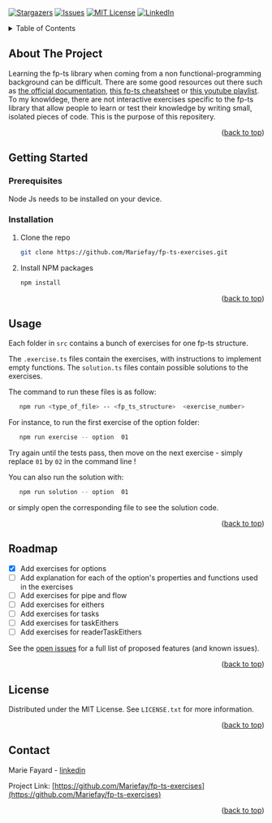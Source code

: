 <!-- Improved compatibility of back to top link: See: https://github.com/othneildrew/Best-README-Template/pull/73 -->

<a name="readme-top"></a>

<!--
*** Thanks for checking out the Best-README-Template. If you have a suggestion
*** that would make this better, please fork the repo and create a pull request
*** or simply open an issue with the tag "enhancement".
*** Don't forget to give the project a star!
*** Thanks again! Now go create something AMAZING! :D
-->

<!-- PROJECT SHIELDS -->
<!--
*** I'm using markdown "reference style" links for readability.
*** Reference links are enclosed in brackets [ ] instead of parentheses ( ).
*** See the bottom of this document for the declaration of the reference variables
*** for contributors-url, forks-url, etc. This is an optional, concise syntax you may use.
*** https://www.markdownguide.org/basic-syntax/#reference-style-links
-->

[![Stargazers][stars-shield]][stars-url]
[![Issues][issues-shield]][issues-url]
[![MIT License][license-shield]][license-url]
[![LinkedIn][linkedin-shield]][linkedin-url]

<!-- TABLE OF CONTENTS -->
<details>
  <summary>Table of Contents</summary>
  <ol>
    <li>
      <a href="#about-the-project">About The Project</a>
    </li>
    <li>
      <a href="#getting-started">Getting Started</a>
      <ul>
        <li><a href="#prerequisites">Prerequisites</a></li>
        <li><a href="#installation">Installation</a></li>
      </ul>
    </li>
    <li><a href="#usage">Usage</a></li>
    <li><a href="#roadmap">Roadmap</a></li>
    <li><a href="#license">License</a></li>
    <li><a href="#contact">Contact</a></li>
  </ol>
</details>

<!-- ABOUT THE PROJECT -->

## About The Project

Learning the fp-ts library when coming from a non functional-programming background can be difficult.
There are some good resources out there such as [the official documentation](https://gcanti.github.io/fp-ts/), [this fp-ts cheatsheet](https://github.com/inato/fp-ts-cheatsheet) or [this youtube playlist](https://www.youtube.com/playlist?list=PLuPevXgCPUIMbCxBEnc1dNwboH6e2ImQo).
To my knowldege, there are not interactive exercises specific to the fp-ts library that allow people to learn or test their knowledge by writing small, isolated pieces of code. This is the purpose of this repositery.

<p align="right">(<a href="#readme-top">back to top</a>)</p>

<!-- GETTING STARTED -->

## Getting Started

### Prerequisites

Node Js needs to be installed on your device.

### Installation

1. Clone the repo
   ```sh
   git clone https://github.com/Mariefay/fp-ts-exercises.git
   ```
2. Install NPM packages
   ```sh
   npm install
   ```

<p align="right">(<a href="#readme-top">back to top</a>)</p>

<!-- USAGE EXAMPLES -->

## Usage

Each folder in `src` contains a bunch of exercises for one fp-ts structure.

The `.exercise.ts` files contain the exercises, with instructions to implement empty functions. 
The `solution.ts` files contain possible solutions to the exercises. 

The command to run these files is as follow:
```sh
   npm run <type_of_file> -- <fp_ts_structure>  <exercise_number>
```

For instance, to run the first exercise of the option folder: 
```sh
   npm run exercise -- option  01
```

Try again until the tests pass, then move on the next exercise - simply replace `01` by `02` in the command line !

You can also run the solution with:
```sh
   npm run solution -- option  01
``` 
or simply open the corresponding file to see the solution code.

<p align="right">(<a href="#readme-top">back to top</a>)</p>

<!-- ROADMAP -->

## Roadmap

- [x] Add exercises for options
- [ ] Add explanation for each of the option's properties and functions used in the exercises
- [ ] Add exercises for pipe and flow
- [ ] Add exercises for eithers
- [ ] Add exercises for tasks
- [ ] Add exercises for taskEithers
- [ ] Add exercises for readerTaskEithers

See the [open issues](https://github.com/Mariefay/fp-ts-exercises/issues) for a full list of proposed features (and known issues).

<p align="right">(<a href="#readme-top">back to top</a>)</p>

<!-- LICENSE -->

## License

Distributed under the MIT License. See `LICENSE.txt` for more information.

<p align="right">(<a href="#readme-top">back to top</a>)</p>

<!-- CONTACT -->

## Contact

Marie Fayard - [linkedin](https://www.linkedin.com/in/marie-fayard-585aa4133/)

Project Link: [https://github.com/Mariefay/fp-ts-exercises](https://github.com/Mariefay/fp-ts-exercises)

<p align="right">(<a href="#readme-top">back to top</a>)</p>


<!-- MARKDOWN LINKS & IMAGES -->
<!-- https://www.markdownguide.org/basic-syntax/#reference-style-links -->

[contributors-shield]: https://img.shields.io/github/contributors/othneildrew/Best-README-Template.svg?style=for-the-badge
[contributors-url]: https://github.com/othneildrew/Best-README-Template/graphs/contributors
[forks-shield]: https://img.shields.io/github/forks/othneildrew/Mariefay/fp-ts-exercises.svg?style=for-the-badge
[forks-url]: https://github.com/Mariefay/fp-ts-exercises/network/members
[stars-shield]: https://img.shields.io/github/stars/Mariefay/fp-ts-exercises.svg?style=for-the-badge
[stars-url]: https://github.com/Mariefay/fp-ts-exercises/stargazers
[issues-shield]: https://img.shields.io/github/issues/othneildrew/Mariefay/fp-ts-exercises.svg?style=for-the-badge
[issues-url]: https://github.com/Mariefay/fp-ts-exercises/issues
[license-shield]: https://img.shields.io/github/license/Mariefay/fp-ts-exercises.svg?style=for-the-badge
[license-url]: https://github.com/Mariefay/fp-ts-exercises/blob/main/LICENSE.txt
[linkedin-shield]: https://img.shields.io/badge/-LinkedIn-black.svg?style=for-the-badge&logo=linkedin&colorB=555
[linkedin-url]: https://www.linkedin.com/in/marie-fayard-585aa4133/
[product-screenshot]: images/screenshot.png
[next.js]: https://img.shields.io/badge/next.js-000000?style=for-the-badge&logo=nextdotjs&logoColor=white
[next-url]: https://nextjs.org/
[react.js]: https://img.shields.io/badge/React-20232A?style=for-the-badge&logo=react&logoColor=61DAFB
[react-url]: https://reactjs.org/
[vue.js]: https://img.shields.io/badge/Vue.js-35495E?style=for-the-badge&logo=vuedotjs&logoColor=4FC08D
[vue-url]: https://vuejs.org/
[angular.io]: https://img.shields.io/badge/Angular-DD0031?style=for-the-badge&logo=angular&logoColor=white
[angular-url]: https://angular.io/
[svelte.dev]: https://img.shields.io/badge/Svelte-4A4A55?style=for-the-badge&logo=svelte&logoColor=FF3E00
[svelte-url]: https://svelte.dev/
[laravel.com]: https://img.shields.io/badge/Laravel-FF2D20?style=for-the-badge&logo=laravel&logoColor=white
[laravel-url]: https://laravel.com
[bootstrap.com]: https://img.shields.io/badge/Bootstrap-563D7C?style=for-the-badge&logo=bootstrap&logoColor=white
[bootstrap-url]: https://getbootstrap.com
[jquery.com]: https://img.shields.io/badge/jQuery-0769AD?style=for-the-badge&logo=jquery&logoColor=white
[jquery-url]: https://jquery.com
